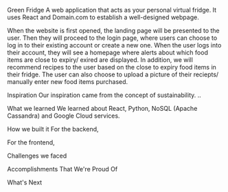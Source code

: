 Green Fridge
A web application that acts as your personal virtual fridge. It uses React and Domain.com to establish a well-designed webpage.

When the website is first opened, the landing page will be presented to the user. Then they will proceed to the login page, where users can choose to log in to their existing account or create a new one. When the user logs into their account, they will see a homepage where alerts about which food items are close to expiry/ exired are displayed. In addition, we will recommend recipes to the user based on the close to expiry food items in their fridge. The user can also choose to upload a picture of their reciepts/ manually enter new food items purchased. 

Inspiration
Our inspiration came from the concept of sustainability. ..

What we learned
We learned about React, Python, NoSQL (Apache Cassandra) and Google Cloud services. 

How we built it
For the backend, 

For the frontend, 


Challenges we faced


Accomplishments That We're Proud Of


What's Next
